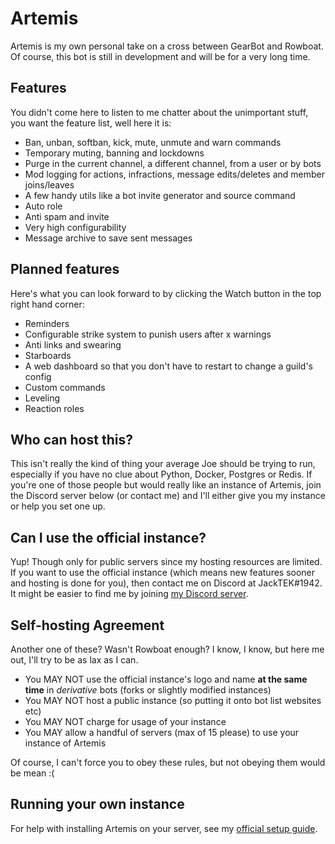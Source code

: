 # Artemis

Artemis is my own personal take on a cross between GearBot and Rowboat. Of course, this bot is still in development and will be for a very long time.

## Features

You didn't come here to listen to me chatter about the unimportant stuff, you want the feature list, well here it is:
- Ban, unban, softban, kick, mute, unmute and warn commands
- Temporary muting, banning and lockdowns
- Purge in the current channel, a different channel, from a user or by bots
- Mod logging for actions, infractions, message edits/deletes and member joins/leaves
- A few handy utils like a bot invite generator and source command
- Auto role
- Anti spam and invite
- Very high configurability
- Message archive to save sent messages

## Planned features

Here's what you can look forward to by clicking the Watch button in the top right hand corner:
- Reminders
- Configurable strike system to punish users after x warnings
- Anti links and swearing
- Starboards
- A web dashboard so that you don't have to restart to change a guild's config
- Custom commands
- Leveling
- Reaction roles

## Who can host this?

This isn't really the kind of thing your average Joe should be trying to run, especially if you have no clue about Python, Docker, Postgres or Redis. If you're one of those people but would really like an instance of Artemis, join the Discord server below (or contact me) and I'll either give you my instance or help you set one up.

## Can I use the official instance?

Yup! Though only for public servers since my hosting resources are limited. If you want to use the official instance (which means new features sooner and hosting is done for you), then contact me on Discord at JackTEK#1942. It might be easier to find me by joining [my Discord server](https://invite.gg/mila).

## Self-hosting Agreement

Another one of these? Wasn't Rowboat enough? I know, I know, but here me out, I'll try to be as lax as I can.
- You MAY NOT use the official instance's logo and name **at the same time** in *derivative* bots (forks or slightly modified instances)
- You MAY NOT host a public instance (so putting it onto bot list websites etc)
- You MAY NOT charge for usage of your instance
- You MAY allow a handful of servers (max of 15 please) to use your instance of Artemis

Of course, I can't force you to obey these rules, but not obeying them would be mean :(

## Running your own instance

For help with installing Artemis on your server, see my [official setup guide](https://docs.jacktek.net/artemis/getting-started).